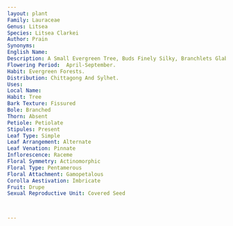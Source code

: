 ```yaml
---
layout: plant
Family: Lauraceae
Genus: Litsea
Species: Litsea Clarkei
Author: Prain
Synonyms: 
English Name: 
Description: A Small Evergreen Tree, Buds Finely Silky, Branchlets Glabrous. Leaves 7.5-12.5 Cm Long, Alternate Or Subverticillate, Elliptic, Obtusely Caudate-acuminate, Rigidly Coriaceous, Glabrous, 3-nerved, The 2 Suprabasal Nerves Extending Up To Near The Apex Of Leaves, Veins Finely Reticulate And Prominent On Both Surfaces, Petioles Up To 4 Cm Long, Slender. Inflorescence Umbellate, In Solitary Or Binate Racemes, Male Flower Heads In Short Axillary Racemes On A Common Peduncle With Small Imbricating Bracts. Flowers Silky, Up To 6 In Each Head. Perianth Segments Usually 4, Deciduous. Fruits A Drupe.
Flowering Period:  April-September.
Habit: Evergreen Forests.
Distribution: Chittagong And Sylhet.
Uses: 
Local Name: 
Habit: Tree
Bark Texture: Fissured
Bole: Branched
Thorn: Absent
Petiole: Petiolate
Stipules: Present
Leaf Type: Simple
Leaf Arrangement: Alternate
Leaf Venation: Pinnate
Inflorescence: Raceme
Floral Symmetry: Actinomorphic
Floral Type: Pentamerous
Floral Attachment: Gamopetalous
Corolla Aestivation: Imbricate
Fruit: Drupe
Sexual Reproductive Unit: Covered Seed



---
```


